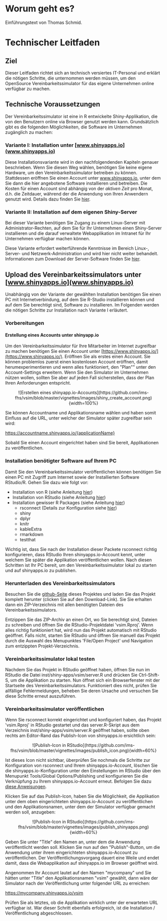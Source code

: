 
# Worum geht es?
Einführungstext von Thomas Schmid.

# Technischer Leitfaden
## Ziel
Dieser Leitfaden richtet sich an technisch versiertes IT-Personal und erklärt die nötigen Schritte, die unternommen werden müssen, um den OpenSource Vereinbarkeitssimulator für das eigene Unternehmen online verfügbar zu machen.

## Technische Voraussetzungen 
Der Vereinbarkeitssimulator ist eine in R entwickelte Shiny-Applikation, die von den Benutzern online via Browser genutzt werden kann. Grundsätzlich gibt es die folgenden Möglichkeiten, die Software im Unternehmen zugänglich zu machen:

### Variante I: Installation unter [www.shinyapps.io](www.shinyapps.io)
Diese Installationsvariante wird in den nachfolgendenden Kapiteln genauer beschrieben. Wenn Sie diesen Weg wählen, benötigen Sie keine eigene Hardware, um den Vereinbarkeitssimulator betreiben zu können. Stattdessen eröffnen Sie einen Account unter www.shinyapps.io, unter dem Sie dann die hier angebotene Software installieren und betreiben. Die Kosten für einen Account sind abhängig von der *aktiven Zeit* pro Monat, d.h. die Zeitdauer, während der die Anwendung von Ihren Anwendern genutzt wird. Details dazu finden Sie [hier](https://www.shinyapps.io/#pricing). 

### Variante II: Installation auf dem eigenen Shiny-Server
Bei dieser Variante benötigen Sie Zugang zu einem Linux-Server mit Administrator-Rechten, auf dem Sie für Ihr Unternehmen einen Shiny-Server installieren und die darauf verwaltete Webapplikation im Intranet für Ihr Unternehmen verfügbar machen können. 

Diese Variante erfordert weiterführende Kenntnisse im Bereich Linux-, Server- und Netzwerk-Administration und wird hier nicht weiter behandelt. Informationen zum Download der Server-Software finden Sie [hier](https://www.rstudio.com/products/shiny/download-server/).

## Upload des Vereinbarkeitssimulators unter [www.shinyapps.io](www.shinyapps.io)

Unabhängig von der Variante der gewählten Installation benötigen Sie einen PC mit Internetverbindung, auf dem Sie R-Studio installieren können und auf dem Sie berechtigt sind, Software zu installieren. Im Folgenden werden die nötigen Schritte zur Installation nach Variante I erläutert.

### Vorbereitungen

#### Erstellung eines Accounts unter shinyapp.io
Um den Vereinbarkeitssimulator für Ihre Mitarbeiter im Internet zugreifbar zu machen benötigen Sie einen Account unter [https://www.shinyapps.io/](https://www.shinyapps.io/). Eröffnen Sie als erstes einen Account. Sie können problemlos zuerst einen kostenlosen Account eröffnen, damit herumexperimentieren und wenn alles funktioniert, den "Plan"" unter den Account-Settings erweitern. Wenn Sie den Simulator im Unternehmen nützen wollen, sollten Sie aber auf jeden Fall sicherstellen, dass der Plan Ihren Anforderungen entspricht.

<center>
![Erstellen eines shinyapp.io-Accounts](https://github.com/ims-fhs/vsim/blob/master/vignettes/images/shiny_create_account.png){width=100%}
</center>

Sie können Accountname und Applikationsname wählen und haben somit Einfluss auf die URL, unter welcher der Simulator später zugreifbar sein wird:

https://accountname.shinyapps.io/{applicationName}

Sobald Sie einen Account eingerichtet haben sind Sie bereit, Applikationen zu veröffentlichen.

### Installation benötigter Software auf Ihrem PC
Damit Sie den Vereinbarkeitssimulator veröffentlichen können benötigen Sie einen PC mit Zugriff zum Internet sowie der Installierten Software RStudio/R. Gehen Sie dazu wie folgt vor:

  - Installation von R (siehe Anleitung [hier](http://web.cs.ucla.edu/~gulzar/rstudio/))
  - Installation von RStudio (siehe Anleitung [hier](https://www.rstudio.com/products/rstudio/download/))
  - Installation gewisser R Packages (siehe Anleitung [hier](http://web.cs.ucla.edu/~gulzar/rstudio/))
    * rsconnect (Details zur Konfiguration siehe [hier](https://shiny.rstudio.com/articles/shinyapps.html))
    * shiny
    * dplyr
    * knitr
    * kableExtra
    * rmarkdown
    * testthat

Wichtig ist, dass Sie nach der Installation dieser Packete rsconnect richtig konfigurieren, dass RStudio Ihren shinyapps.io-Account kennt, unter welchem Sie später die Applikation veröffentlichen wollen. Nach diesen Schritten ist Ihr PC bereit, um den Vereinbarkeitssimulator lokal zu starten und auf shinyapps.io zu publishen.

### Herunterladen des Vereinbarkeitssimulators
Besuchen Sie die [github-Seite](https://github.com/ims-fhs/vsim) dieses Projektes und laden Sie das Projekt komplett herunter (clicken Sie auf den Download-Link). Sie Sie erhalten dann ein ZIP-Verzeichnis mit allen benötigten Dateien des Vereinbarkeitssimulators.

Entzippen Sie das ZIP-Archiv an einen Ort, wo Sie berechtigt sind, Dateien zu schreiben und öffnen Sie die RStudio-Projektdatei 'vsim.Rproj'. Wenn alles richtig funktioniert hat, wird nun das Projekt automatisch mit RStudio geöffnet. Falls nicht, starten Sie RStudio und öffnen Sie manuell das Projekt durch die Auswahl des Menupunktes 'File/Open Project' und Navigation zum entzippten Projekt-Verzeichnis.

### Vereinbarkeitssimulator lokal testen
Nachdem Sie das Projekt in RStudio geöffnet haben, öffnen Sie nun im RStudio die Datei inst/shiny-apps/vsim/server.R und drücken Sie Ctrl-Shift-S, um die Applikation zu starten. Nun öffnet sich ein Browserfenster mit der Startseite des Vereinbarkeitssimulators. Funktioniert dies nicht, prüfen Sie allfällige Fehlermeldungen, beheben Sie deren Ursache und versuchen Sie diese Schritte erneut auszuführen.

### Vereinbarkeitssimulator veröffentlichen
Wenn Sie rsconnect korrekt eingerichtet und konfiguriert haben, das Projekt 'vsim.Rproj' in RStudio gestartet und das server.R-Skript aus dem Verzeichnis inst/shiny-apps/vsim/server.R geöffnet haben, sollte oben rechts am Editor-Rand das Publish-Icon von shinyapps.io ersichtlich sein:

<center>
![Publish-Icon in RStudio](https://github.com/ims-fhs/vsim/blob/master/vignettes/images/publish_icon.png){width=60%}
</center>
 
Ist dieses Icon nicht sichtbar, überprüfen Sie nochmals die Schritte zur Konfiguration von rsconnect und Ihrem shinyapps.io-Account, löschen Sie die shinyapps.io-Konfiguration unter den Einstellungen im RStudio über den Menupunkt Tools/Global Options/Publishing und konfigurieren Sie die Verknüpfung zu Ihrem shinyapps.io-Account erneut. Befolgen Sie dazu [diese Anweisungen](https://shiny.rstudio.com/articles/shinyapps.html).

Klicken Sie auf das Publish-Icon, haben Sie die Möglichkeit, die Applikation unter dem oben eingerichteten shinyapps.io-Account zu veröffentlichen und den Applikationsnamen, unter dem der Simulator verfügbar gemacht werden soll, anzugeben:

<center>
![Publish-Icon in RStudio](https://github.com/ims-fhs/vsim/blob/master/vignettes/images/publish_shinyapps.png){width=60%}
</center>
 
Geben Sie unter "Title" den Namen an, unter dem die Anwendung veröffentlicht werden soll. Klicken Sie nun auf den "Publish"-Button, um die Anwendung unter ihrem eingerichteten shinyapps.io-Account zu veröffentlichen. Der Veröffentlichungsvorgang dauert eine Weile und endet damit, dass die Webapplikation auf shinyapps.io im Browser geöffnet wird.

Angenommen Ihr Account lautet auf den Namen "mycompany" und Sie hätten unter "Title" den Applikationsnamen "vsim" gewählt, dann wäre der Simulator nach der Veröffentlichung unter folgender URL zu erreichen:

https://mycompany.shinyapps.io/vsim

Prüfen Sie als letztes, ob die Applikation wirklich unter der erwarteten URL verfügbar ist. War dieser Schritt ebenfalls erfolgreich, ist die Installation / Veröffentlichung abgeschlossen. 

